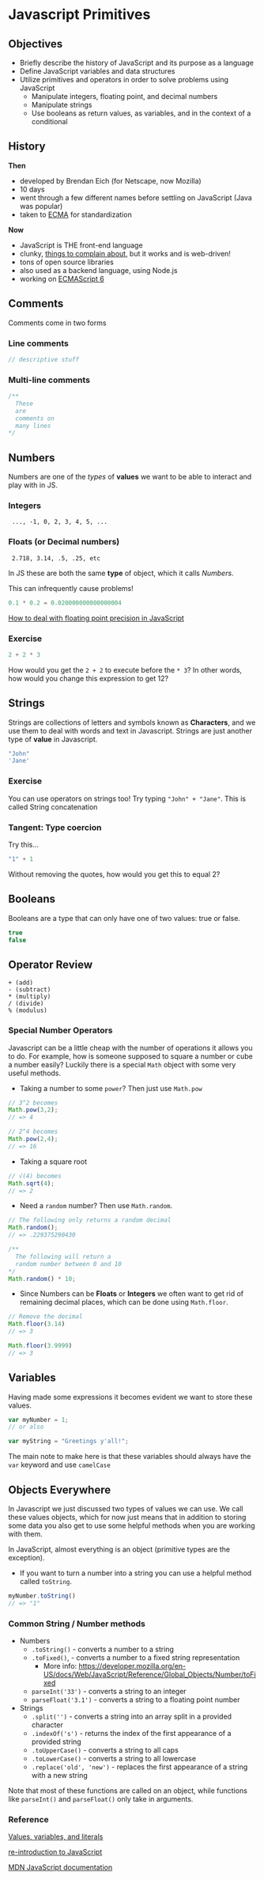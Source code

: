 # Javascript Primitives

## Objectives

* Briefly describe the history of JavaScript and its purpose as a language
* Define JavaScript variables and data structures
* Utilize primitives and operators in order to solve problems using JavaScript
  * Manipulate integers, floating point, and decimal numbers
  * Manipulate strings
  * Use booleans as return values, as variables, and in the context of a conditional

## History

**Then**
* developed by Brendan Eich (for Netscape, now Mozilla)
* 10 days
* went through a few different names before settling on JavaScript (Java was popular)
* taken to [ECMA](https://en.wikipedia.org/wiki/Ecma_International) for standardization

**Now**
* JavaScript is THE front-end language
* clunky, [things to complain about](http://wtfjs.com/), but it works and is web-driven!
* tons of open source libraries
* also used as a backend language, using Node.js
* working on [ECMAScript 6](https://github.com/lukehoban/es6features)

## Comments

Comments come in two forms

### Line comments

```js
// descriptive stuff
```
### Multi-line comments

```js
/**
  These
  are
  comments on
  many lines
*/

```

## Numbers

Numbers are one of the *types* of **values** we want to be able to interact and play with in JS.

### Integers

```
 ..., -1, 0, 2, 3, 4, 5, ...
```

### Floats (or Decimal numbers)

```
 2.718, 3.14, .5, .25, etc
```

In JS these are both the same **type** of object, which it calls *Numbers*.

This can infrequently cause problems!

```js
0.1 * 0.2 = 0.020000000000000004
```

[How to deal with floating point precision in JavaScript](http://stackoverflow.com/questions/1458633/how-to-deal-with-floating-point-number-precision-in-javascript)

### Exercise

```js
2 + 2 * 3
```

How would you get the `2 + 2` to execute before the `* 3`? In other words, how would you change this expression to get 12?

## Strings

Strings are collections of letters and symbols known as **Characters**, and we use them to deal with words and text in Javascript. Strings are just another type of **value** in Javascript.

```js
"John"
'Jane'
```

### Exercise

You can use operators on strings too! Try typing `"John" + "Jane"`. This is called String concatenation

### Tangent: Type coercion

Try this...

```js
"1" + 1
```

Without removing the quotes, how would you get this to equal 2?

## Booleans

Booleans are a type that can only have one of two values: true or false.

```js
true
false
```

## Operator Review

```
+ (add)
- (subtract)
* (multiply)
/ (divide)
% (modulus)
```


### Special Number Operators

Javascript can be a little cheap with the number of operations it allows you to do. For example, how is someone supposed to square a number or cube a number easily? Luckily there is a special `Math` object with some very useful methods.

* Taking a number to some `power`? Then just use `Math.pow`

```js
// 3^2 becomes
Math.pow(3,2);
// => 4

// 2^4 becomes
Math.pow(2,4);
// => 16
```
* Taking a square root

```js
// √(4) becomes
Math.sqrt(4);
// => 2
```

* Need a `random` number? Then use `Math.random`.

```js
// The following only returns a random decimal
Math.random();
// => .229375290430

/**
  The following will return a
  random number between 0 and 10
*/
Math.random() * 10;
```

* Since Numbers can be **Floats** or **Integers** we often want to get rid of remaining decimal places, which can be done using `Math.floor`.

```js
// Remove the decimal
Math.floor(3.14)
// => 3

Math.floor(3.9999)
// => 3
```

## Variables

Having made some expressions it becomes evident we want to store these values.

```js
var myNumber = 1;
// or also

var myString = "Greetings y'all!";
```

The main note to make here is that these variables should always have the `var` keyword and use `camelCase`


## Objects Everywhere

In Javascript we just discussed two types of values we can use. We call these values objects, which for now just means that in addition to storing some data you also get to use some helpful methods when you are working with them.

In JavaScript, almost everything is an object (primitive types are the exception).

* If you want to turn a number into a string you can use a helpful method called `toString`.

```js
myNumber.toString()
// => "1"
```

### Common String / Number methods

* Numbers
  * `.toString()` - converts a number to a string
  * `.toFixed()`, - converts a number to a fixed string representation
    * More info: https://developer.mozilla.org/en-US/docs/Web/JavaScript/Reference/Global_Objects/Number/toFixed
  * `parseInt('33')` - converts a string to an integer
  * `parseFloat('3.1')` - converts a string to a floating point number
* Strings
  * `.split('')` - converts a string into an array split in a provided character
  * `.indexOf('s')` - returns the index of the first appearance of a provided string
  * `.toUpperCase()` - converts a string to all caps
  * `.toLowerCase()` - converts a string to all lowercase
  * `.replace('old', 'new')` - replaces the first appearance of a string with a new string

Note that most of these functions are called on an object, while functions like `parseInt()` and `parseFloat()` only take in arguments.

### Reference

[Values, variables, and literals](https://developer.mozilla.org/en-US/docs/Web/JavaScript/Guide/Values,_variables,_and_literals)

[re-introduction to JavaScript](https://developer.mozilla.org/en-US/docs/Web/JavaScript/A_re-introduction_to_JavaScript)

[MDN JavaScript documentation](https://developer.mozilla.org/en-US/docs/Web/JavaScript)
